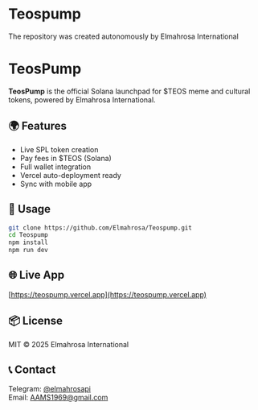 # Teospump
The repository was created autonomously  by Elmahrosa International 
# TeosPump

**TeosPump** is the official Solana launchpad for $TEOS meme and cultural tokens, powered by Elmahrosa International.

## 🌍 Features
- Live SPL token creation
- Pay fees in $TEOS (Solana)
- Full wallet integration
- Vercel auto-deployment ready
- Sync with mobile app

## 🚀 Usage
```bash
git clone https://github.com/Elmahrosa/Teospump.git
cd Teospump
npm install
npm run dev
```

## 🌐 Live App
[https://teospump.vercel.app](https://teospump.vercel.app)

## 📦 License
MIT © 2025 Elmahrosa International

## 📞 Contact
Telegram: [@elmahrosapi](https://t.me/elmahrosapi)  
Email: AAMS1969@gmail.com
